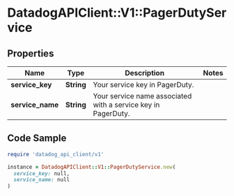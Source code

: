 # DatadogAPIClient::V1::PagerDutyService

## Properties

| Name | Type | Description | Notes |
| ---- | ---- | ----------- | ----- |
| **service_key** | **String** | Your service key in PagerDuty. |  |
| **service_name** | **String** | Your service name associated with a service key in PagerDuty. |  |

## Code Sample

```ruby
require 'datadog_api_client/v1'

instance = DatadogAPIClient::V1::PagerDutyService.new(
  service_key: null,
  service_name: null
)
```

